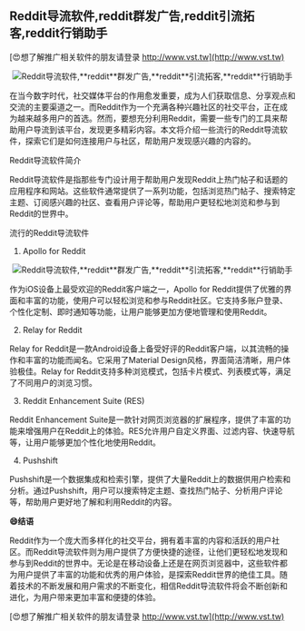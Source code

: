 ## **Reddit导流软件,**reddit**群发广告,**reddit**引流拓客,**reddit**行销助手**

[😍想了解推广相关软件的朋友请登录 http://www.vst.tw](http://www.vst.tw)

 <center><img src="https://vst.tw/MP4/tuiguang/png/8.png" alt="Reddit导流软件,**reddit**群发广告,**reddit**引流拓客,**reddit**行销助手"></center>

在当今数字时代，社交媒体平台的作用愈发重要，成为人们获取信息、分享观点和交流的主要渠道之一。而Reddit作为一个充满各种兴趣社区的社交平台，正在成为越来越多用户的首选。然而，要想充分利用Reddit，需要一些专门的工具来帮助用户导流到该平台，发现更多精彩内容。本文将介绍一些流行的Reddit导流软件，探索它们是如何连接用户与社区，帮助用户发现感兴趣的内容的。

Reddit导流软件简介

Reddit导流软件是指那些专门设计用于帮助用户发现Reddit上热门帖子和话题的应用程序和网站。这些软件通常提供了一系列功能，包括浏览热门帖子、搜索特定主题、订阅感兴趣的社区、查看用户评论等，帮助用户更轻松地浏览和参与到Reddit的世界中。

流行的Reddit导流软件
1. Apollo for Reddit

 <center><img src="https://vst.tw/MP4/tuiguang/png/2.png" alt="Reddit导流软件,**reddit**群发广告,**reddit**引流拓客,**reddit**行销助手"></center>

作为iOS设备上最受欢迎的Reddit客户端之一，Apollo for Reddit提供了优雅的界面和丰富的功能，使用户可以轻松浏览和参与Reddit社区。它支持多账户登录、个性化定制、即时通知等功能，让用户能够更加方便地管理和使用Reddit。

2. Relay for Reddit

Relay for Reddit是一款Android设备上备受好评的Reddit客户端，以其流畅的操作和丰富的功能而闻名。它采用了Material Design风格，界面简洁清晰，用户体验极佳。Relay for Reddit支持多种浏览模式，包括卡片模式、列表模式等，满足了不同用户的浏览习惯。

3. Reddit Enhancement Suite (RES)

Reddit Enhancement Suite是一款针对网页浏览器的扩展程序，提供了丰富的功能来增强用户在Reddit上的体验。RES允许用户自定义界面、过滤内容、快速导航等，让用户能够更加个性化地使用Reddit。

4. Pushshift

Pushshift是一个数据集成和检索引擎，提供了大量Reddit上的数据供用户检索和分析。通过Pushshift，用户可以搜索特定主题、查找热门帖子、分析用户评论等，帮助用户更好地了解和利用Reddit的内容。

**😄结语**

Reddit作为一个庞大而多样化的社交平台，拥有着丰富的内容和活跃的用户社区。而Reddit导流软件则为用户提供了方便快捷的途径，让他们更轻松地发现和参与到Reddit的世界中。无论是在移动设备上还是在网页浏览器中，这些软件都为用户提供了丰富的功能和优秀的用户体验，是探索Reddit世界的绝佳工具。随着技术的不断发展和用户需求的不断变化，相信Reddit导流软件将会不断创新和进化，为用户带来更加丰富和便捷的体验。

[😍想了解推广相关软件的朋友请登录 http://www.vst.tw](http://www.vst.tw)



